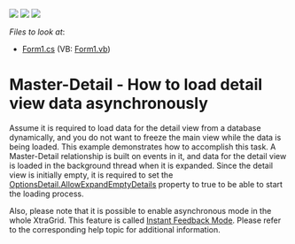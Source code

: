 <!-- default badges list -->
![](https://img.shields.io/endpoint?url=https://codecentral.devexpress.com/api/v1/VersionRange/128632479/13.1.4%2B)
[![](https://img.shields.io/badge/Open_in_DevExpress_Support_Center-FF7200?style=flat-square&logo=DevExpress&logoColor=white)](https://supportcenter.devexpress.com/ticket/details/E2745)
[![](https://img.shields.io/badge/📖_How_to_use_DevExpress_Examples-e9f6fc?style=flat-square)](https://docs.devexpress.com/GeneralInformation/403183)
<!-- default badges end -->
<!-- default file list -->
*Files to look at*:

* [Form1.cs](./CS/WindowsFormsSample/Form1.cs) (VB: [Form1.vb](./VB/WindowsFormsSample/Form1.vb))
<!-- default file list end -->
# Master-Detail - How to load detail view data asynchronously


<p>Assume it is required to load data for the detail view from a database dynamically, and you do not want to freeze the main view while the data is being loaded. This example demonstrates how to accomplish this task. A Master-Detail relationship is built on events in it, and data for the detail view is loaded in the background thread when it is expanded. Since the detail view is initially empty, it is required to set the <a href="http://documentation.devexpress.com/#WindowsForms/DevExpressXtraGridViewsGridGridOptionsDetail_AllowExpandEmptyDetailstopic"><u>OptionsDetail.AllowExpandEmptyDetails</u></a> property to true to be able to start the loading process.</p><p>Also, please note that it is possible to enable asynchronous mode in the whole XtraGrid. This feature is called <a href="http://documentation.devexpress.com/#WindowsForms/CustomDocument8893"><u>Instant Feedback Mode</u></a>. Please refer to the corresponding help topic for additional information.</p>

<br/>


